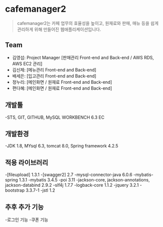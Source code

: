 # cafemanager2
>cafemanager2는 카페 업무의 효율성을 높이고, 원재료와 판매, 매뉴 등을 쉽게 관리하게 위해 만들어진 웹애플리케이션입니다.

## Team
- 김영섭: Project Manager [판매관리 Front-end and Back-end / AWS RDS, AWS EC2 관리]
- 김신제: [메뉴관리 Front-end and Back-end]
- 배세은: [입고관리 Front-end and Back-end]
- 정누리: [메인화면 / 원재료 Front-end and Back-end]
- 편다혜: [메인화면 / 원재료 Front-end and Back-end] 

## 개발툴
-STS, GIT, GITHUB, MySQL WORKBENCH 6.3 EC

## 개발환경
-JDK 1.8, MYsql 6.3, tomcat 8.0, Spring framework 4.2.5

## 적용 라이브러리
-[fileupload] 1.3.1
-[swagger2] 2.7
-mysql-connector-java 6.0.6
-mybatis-spring 1.3.1
-mybatis 3.4.5
-poi 3.11
-jackson-core, jackson-annotations, jackson-databind 2.9.2
-slf4j 1.7.7
-logback-core 1.1.2
-jquery 3.2.1
-bootstrap 3.3.7-1
-jstl 1.2

## 추후 추가 기능
-로그인 기능
-쿠폰 기능
